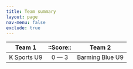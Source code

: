 ```yaml
---
title: Team summary
layout: page
nav-menu: false
exclude: true
---
```




|   Team 1    |  ::Score::  |     Team 2      |
|:-----------:|:-----------:|:---------------:|
| K Sports U9 | 0 &mdash; 3 | Barming Blue U9 |

 <br /><br /><br />